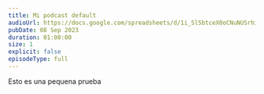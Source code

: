 ```yaml
---
title: Mi podcast default
audioUrl: https://docs.google.com/spreadsheets/d/1i_SlSbtceX0oCNuNUSrhiO3UJJbD6u9h36dc4NJEnRs/edit#gid=0
pubDate: 08 Sep 2023
duration: 01:00:00
size: 1
explicit: false
episodeType: full
---
```

Esto es una pequena prueba